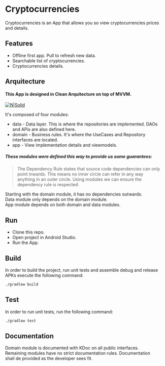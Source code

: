 # Cryptocurrencies

Cryptocurrencies is an App that allows you so view cryptocurrencies prices and details.

## Features

- Offline first app. Pull to refresh new data.
- Searchable list of cryptocurrencies.
- Cryptocurrencies details.

## Arquitecture

#### This App is designed in Clean Arquitecture on top of MVVM.

[![N|Solid](https://blog.cleancoder.com/uncle-bob/images/2012-08-13-the-clean-architecture/CleanArchitecture.jpg)](https://blog.cleancoder.com/uncle-bob/images/2012-08-13-the-clean-architecture/CleanArchitecture.jpg)

It's composed of four modules:

- data - Data layer. This is where the repositories are implemented. DAOs and APis are also defined
  here.
- domain - Business rules. It's where the UseCases and Repository interfaces are located.
- app - View implementation details and viewmodels.

##### These modules were defined this way to provide us some guarantees:

> The Dependency Rule states that source code dependencies can only point inwards. This means no
> inner circle can refer in any way anything in an outer circle. Using modules we can ensure the
> dependency rule is respected.

Starting with the domain module, it has no dependencies outwards.   
Data module only depends on the domain module.  
App module depends on both domain and data modules.

## Run

- Clone this repo.  
- Open project in Android Studio.  
- Run the App.

## Build

In order to build the project, run unit tests and assemble debug and release APKs execute the
following command:

```sh
./gradlew build
```

## Test

In order to run unit tests, run the following command:

```sh
./gradlew test
```

## Documentation

Domain module is documented with KDoc on all public interfaces.  
Remaining modules have no strict documentation rules. Documentation shall de provided as the
developer sees fit.